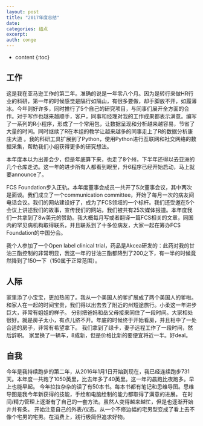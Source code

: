 ```yaml
---
layout: post
title: "2017年度总结"
date:
categories: 结点
excerpt:
auth: conge
---
```

* content
{:toc}

## 工作

这是我在亚马逊工作的第二年。准确的说是一年零八个月。因为是转行来做HR行业的科研，第一年的时候感觉是隔行如隔山，有很多要做，却手脚放不开，如履薄冰。今年则好许多，同时推行了5个自己的研究项目，与同事们展开全方面的合作。对于写作也越来越顺手，客户，同事和经理对我的工作成果都表示满意。编写了一系列的R小程序，形成了一个常用包，让数据呈现和分析越来越容易，节省了大量的时间。同时继续了R在本组的教学让越来越多的同事走上了R的数据分析康庄大道 。我的科研工具扩展到了Python，使用Python进行互联网和社交网络的数据采集，帮助我们小组获得更多的研究想法。

本年度本以为出差会少，但是年底算下来，也走了8个州，下半年还得以去亚洲的几个仓库走访。这一年的进步所有人都看到眼里，升6程序已经开始启动，马上就要announce了。

FCS Foundation步入正轨。本年度董事会成员一共开了5次董事会议，其中两次是面谈。我们成立了一个communication committee，开始了每月一次的病友间电话会议。我们的网站建设好了，成为了FCS领域的一个标杆。我们还受邀在5个会议上讲述我们的故事，宣传我们的网站，我们被共有25次媒体报道。本年度我们一共拿到了8w美元的赞助。我大概每月写或者翻译一篇FCS相关的文章，同国内的罕见病机构取得联系，并且联系到了十多位病友，大家一起在筹办FCS Foundation的中国分会。

我个人参加了一个Open label clinical trial，药品是Akcea研发的：此药对我的甘油三酯控制的非常明显，我这一年的甘油三酯都降到了200之下，有一半的时候竟然降到了150一下（150属于正常范围）。

## 人际

家里添了小宝宝，更加热闹了。我从一个美国人的爹扩展成了两个美国人的爹啦。
和家人在一起的时间宝贵，我们得以出去去了附近的州短途旅行。小柔这一年进步巨大，非常有姐姐的样子。
分别把爸妈和岳父母接来同住了一段时间。大家相处很好。就是房子太小，有点儿挤不开。年底的时候终于开始看房，并且相中了一处合适的房子，非常有希望拿下。
我们拿到了绿卡，妻子远程工作了一段时间，然后辞职。
家里换了一辆车，8成新，但是价格比新的要便宜将近一半。好deal。

## 自我

今年是我持续跑步的第二年，从2016年1月1日开始到现在，我已经连续跑步731天。本年度一共跑了1050英里，比去年多了40英里。这一年的晨跑比夜跑多。早上也能早起。
今年拉拉杂杂的读了有50本书。每本书都有笔记和思维导图。思维导图是我今年新获得的技能，手绘和电脑绘制的能力都取得了满意的进展。
在时间/精力管理上逐渐有了自己的一套方法。虽然人变得越来越忙，但是也逐渐开始井井有条。
开始注意自己的外表/仪态。从一个不修边幅的宅男型变成了看上去不像个宅男的宅男。在消费上，践行极简但追求好物。


